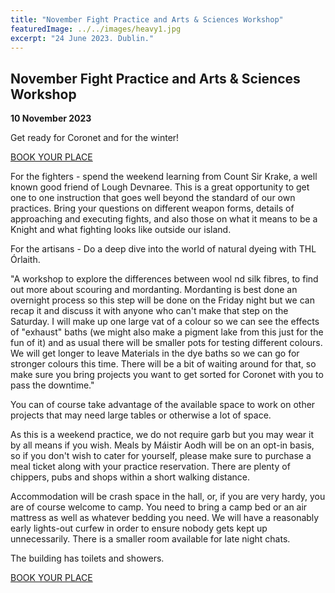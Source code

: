 ```yaml
---
title: "November Fight Practice and Arts & Sciences Workshop"
featuredImage: ../../images/heavy1.jpg
excerpt: "24 June 2023. Dublin."
---
```


## November Fight Practice and Arts & Sciences Workshop

**10 November 2023**

Get ready for Coronet and for the winter!

<a href="https://fienta.com/november-weekend-practice-and-a-s-workshop" class="btn btn-primary">BOOK YOUR PLACE</a>

For the fighters - spend the weekend learning from Count Sir Krake, a well known good friend of Lough Devnaree. This is a great opportunity to get one to one instruction that goes well beyond the standard of our own practices. Bring your questions on different weapon forms, details of approaching and executing fights, and also those on what it means to be a Knight and what fighting looks like outside our island.

For the artisans - Do a deep dive into the world of natural dyeing with THL Órlaith.

"A workshop to explore the differences between wool nd silk fibres, to find out more about scouring and mordanting. Mordanting is best done an overnight process so this step will be done on the Friday night but we can recap it and discuss it with anyone who can't make that step on the Saturday. I will make up one large vat of a colour so we can see the effects of "exhaust" baths (we might also make a pigment lake from this just for the fun of it) and as usual there will be smaller pots for testing different colours. We will get longer to leave Materials in the dye baths so we can go for stronger colours this time. There will be a bit of waiting around for that, so make sure you bring projects you want to get sorted for Coronet with you to pass the downtime."

You can of course take advantage of the available space to work on other projects that may need large tables or otherwise a lot of space.

As this is a weekend practice, we do not require garb but you may wear it by all means if you wish. Meals by Máistir Aodh will be on an opt-in basis, so if you don't wish to cater for yourself, please make sure to purchase a meal ticket along with your practice reservation. There are plenty of chippers, pubs and shops within a short walking distance.

Accommodation will be crash space in the hall, or, if you are very hardy, you are of course welcome to camp. You need to bring a camp bed or an air mattress as well as whatever bedding you need. We will have a reasonably early lights-out curfew in order to ensure nobody gets kept up unnecessarily. There is a smaller room available for late night chats.

The building has toilets and showers.

<a href="https://fienta.com/november-weekend-practice-and-a-s-workshop" class="btn btn-primary">BOOK YOUR PLACE</a>
